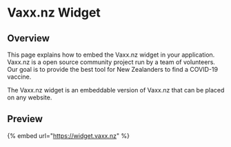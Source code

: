 # Vaxx.nz Widget

## Overview

This page explains how to embed the Vaxx.nz widget in your application. Vaxx.nz is a open source community project run by a team of volunteers. Our goal is to provide the best tool for New Zealanders to find a COVID-19 vaccine. 

The Vaxx.nz widget is an embeddable version of Vaxx.nz that can be placed on any website.  

## Preview

{% embed url="https://widget.vaxx.nz" %}

